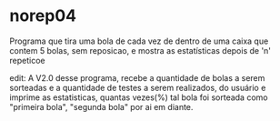 # norep04
Programa que tira uma bola de cada vez de dentro de uma caixa que contem 5 bolas, sem reposicao, e mostra as estatísticas depois de 'n' repeticoe

edit: A V2.0 desse programa, recebe a quantidade de bolas a serem sorteadas e a quantidade de testes a serem realizados, do usuário e imprime as estatisticas, quantas vezes(%) tal bola foi sorteada como "primeira bola", "segunda bola" por ai em diante.
